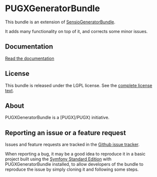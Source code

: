 PUGXGeneratorBundle
===================

This bundle is an extension of [SensioGeneratorBundle](https://github.com/sensio/SensioGeneratorBundle).

It adds many functionality on top of it, and corrects some minor issues.

Documentation
-------------

[Read the documentation](/PUGX/PUGXGeneratorBundle/blob/master/Resources/doc/index.md)

License
-------

This bundle is released under the LGPL license. See the [complete license text](/PUGX/PUGXGeneratorBundle/tree/master/Resources/meta/LICENSE).

About
-----

PUGXGeneratorBundle is a [PUGX]/PUGX) initiative.


Reporting an issue or a feature request
---------------------------------------

Issues and feature requests are tracked in the [Github issue tracker](/PUGX/PUGXGeneratorBundle/issues).

When reporting a bug, it may be a good idea to reproduce it in a basic project
built using the [Symfony Standard Edition](https://github.com/symfony/symfony-standard)
with PUGXGeneratorBundle installed, to allow developers of the bundle to reproduce the issue by simply cloning it
and following some steps.
